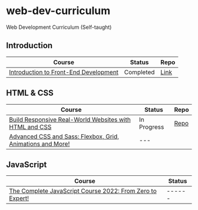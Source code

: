 # web-dev-curriculum

Web Development Curriculum (Self-taught)

## Introduction

| Course                                                                                                         | Status    | Repo                                                                                                                           |
| -------------------------------------------------------------------------------------------------------------- | --------- | ------------------------------------------------------------------------------------------------------------------------------ |
| [Introduction to Front-End Development](https://www.coursera.org/learn/introduction-to-front-end-development/) | Completed | [Link](https://github.com/iamieht/web-dev-curriculum/tree/main/Meta_Front-End_Developer/Introduction_to_Front-End_Development) |

## HTML & CSS

| Course                                                                                                                                          | Status      | Repo                                                                                                                 |
| ----------------------------------------------------------------------------------------------------------------------------------------------- | ----------- | -------------------------------------------------------------------------------------------------------------------- |
| [Build Responsive Real-World Websites with HTML and CSS](https://www.udemy.com/course/design-and-develop-a-killer-website-with-html5-and-css3/) | In Progress | [Repo](https://github.com/iamieht/web-dev-curriculum/tree/main/Build_Responsive_Real-World_Websites_with_HTML%26CSS) |
| [Advanced CSS and Sass: Flexbox, Grid, Animations and More!](https://www.udemy.com/course/advanced-css-and-sass/)                               | ---         |

## JavaScript

| Course                                                                                                                    | Status |
| ------------------------------------------------------------------------------------------------------------------------- | ------ |
| [The Complete JavaScript Course 2022: From Zero to Expert!](https://www.udemy.com/course/the-complete-javascript-course/) | ------ |
